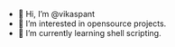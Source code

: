 - 👋 Hi, I’m @vikaspant 
- 👀 I’m interested in opensource projects.
- 🌱 I’m currently learning shell scripting.
<!---
vikaspant121/vikaspant121 is a ✨ special ✨ repository because its `README.md` (this file) appears on your GitHub profile.
You can click the Preview link to take a look at your changes.
--->
